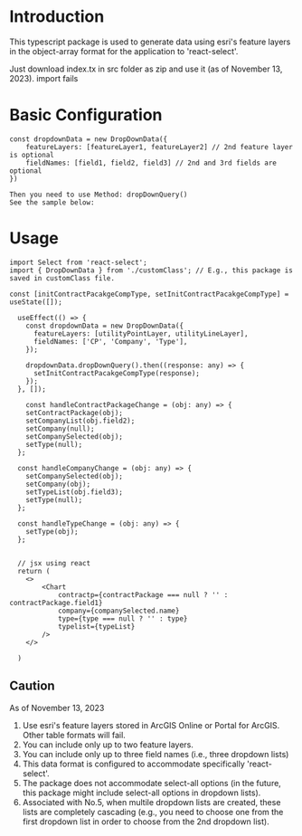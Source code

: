 # Introduction

This typescript package is used to generate data using esri's feature layers in the object-array format for the application to 'react-select'.

Just download index.tx in src folder as zip and use it (as of November 13, 2023). import fails

# Basic Configuration

```
const dropdownData = new DropDownData({
    featureLayers: [featureLayer1, featureLayer2] // 2nd feature layer is optional
    fieldNames: [field1, field2, field3] // 2nd and 3rd fields are optional
})

Then you need to use Method: dropDownQuery()
See the sample below:

```

# Usage

```
import Select from 'react-select';
import { DropDownData } from './customClass'; // E.g., this package is saved in customClass file.

const [initContractPacakgeCompType, setInitContractPacakgeCompType] = useState([]);

  useEffect(() => {
    const dropdownData = new DropDownData({
      featureLayers: [utilityPointLayer, utilityLineLayer],
      fieldNames: ['CP', 'Company', 'Type'],
    });

    dropdownData.dropDownQuery().then((response: any) => {
      setInitContractPacakgeCompType(response);
    });
  }, []);

    const handleContractPackageChange = (obj: any) => {
    setContractPackage(obj);
    setCompanyList(obj.field2);
    setCompany(null);
    setCompanySelected(obj);
    setType(null);
  };

  const handleCompanyChange = (obj: any) => {
    setCompanySelected(obj);
    setCompany(obj);
    setTypeList(obj.field3);
    setType(null);
  };

  const handleTypeChange = (obj: any) => {
    setType(obj);
  };


  // jsx using react
  return (
    <>
        <Chart
            contractp={contractPackage === null ? '' : contractPackage.field1}
            company={companySelected.name}
            type={type === null ? '' : type}
            typelist={typeList}
        />
    </>

  )

```

## Caution

As of November 13, 2023

1. Use esri's feature layers stored in ArcGIS Online or Portal for ArcGIS. Other table formats will fail.
2. You can include only up to two feature layers.
3. You can include only up to three field names (i.e., three dropdown lists)
4. This data format is configured to accommodate specifically 'react-select'.
5. The package does not accommodate select-all options (in the future, this package might include select-all options in dropdown lists).
6. Associated with No.5, when multile dropdown lists are created, these lists are completely cascading (e.g., you need to choose one from the first dropdown list in order to choose from the 2nd dropdown list).
